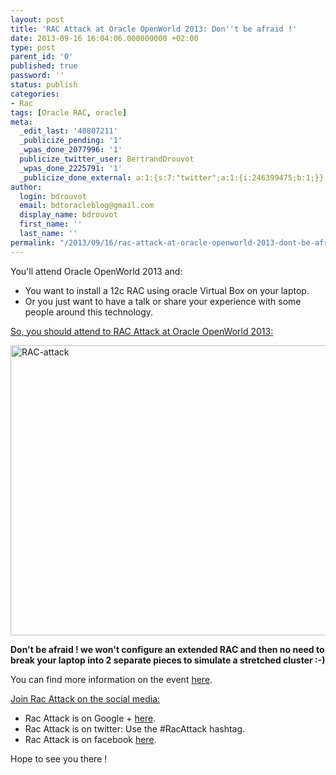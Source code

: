 ```yaml
---
layout: post
title: 'RAC Attack at Oracle OpenWorld 2013: Don''t be afraid !'
date: 2013-09-16 16:04:06.000000000 +02:00
type: post
parent_id: '0'
published: true
password: ''
status: publish
categories:
- Rac
tags: [Oracle RAC, oracle]
meta:
  _edit_last: '40807211'
  _publicize_pending: '1'
  _wpas_done_2077996: '1'
  publicize_twitter_user: BertrandDrouvot
  _wpas_done_2225791: '1'
  _publicize_done_external: a:1:{s:7:"twitter";a:1:{i:246399475;b:1;}}
author:
  login: bdrouvot
  email: bdtoracleblog@gmail.com
  display_name: bdrouvot
  first_name: ''
  last_name: ''
permalink: "/2013/09/16/rac-attack-at-oracle-openworld-2013-dont-be-afraid/"
---
```


You'll attend Oracle OpenWorld 2013 and:

-   You want to install a 12c RAC using oracle Virtual Box on your laptop.
-   Or you just want to have a talk or share your experience with some people around this technology.

<span style="text-decoration:underline;">So, you should attend to RAC Attack at Oracle OpenWorld 2013:</span>

<img src="{{ site.baseurl }}/assets/images/rac-attack.png" class="aligncenter size-full wp-image-1378" width="620" height="464" alt="RAC-attack" />

**Don't be afraid ! we won't configure an extended RAC and then no need to break your laptop into 2 separate pieces to simulate a stretched cluster :-)**

You can find more information on the event [here](http://www.pythian.com/blog/rac-attack-at-oracle-openworld-2013-operation-ninja/).

<span style="text-decoration:underline;">Join Rac Attack on the social media:</span>

-   Rac Attack is on Google + [here](https://plus.google.com/110729222679087570828/posts).
-   Rac Attack is on twitter: Use the \#RacAttack hashtag.
-   Rac Attack is on facebook [here](https://www.facebook.com/racattackoow13).

Hope to see you there !
